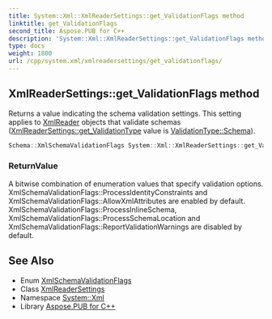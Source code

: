 ```yaml
---
title: System::Xml::XmlReaderSettings::get_ValidationFlags method
linktitle: get_ValidationFlags
second_title: Aspose.PUB for C++
description: 'System::Xml::XmlReaderSettings::get_ValidationFlags method. Returns a value indicating the schema validation settings. This setting applies to XmlReader objects that validate schemas (XmlReaderSettings::get_ValidationType value is ValidationType::Schema) in C++.'
type: docs
weight: 1800
url: /cpp/system.xml/xmlreadersettings/get_validationflags/
---
```

## XmlReaderSettings::get_ValidationFlags method


Returns a value indicating the schema validation settings. This setting applies to [XmlReader](../../xmlreader/) objects that validate schemas ([XmlReaderSettings::get_ValidationType](../get_validationtype/) value is [ValidationType::Schema](../../validationtype/)).

```cpp
Schema::XmlSchemaValidationFlags System::Xml::XmlReaderSettings::get_ValidationFlags()
```


### ReturnValue

A bitwise combination of enumeration values that specify validation options. XmlSchemaValidationFlags::ProcessIdentityConstraints and XmlSchemaValidationFlags::AllowXmlAttributes are enabled by default. XmlSchemaValidationFlags::ProcessInlineSchema, XmlSchemaValidationFlags::ProcessSchemaLocation and XmlSchemaValidationFlags::ReportValidationWarnings are disabled by default.

## See Also

* Enum [XmlSchemaValidationFlags](../../../system.xml.schema/xmlschemavalidationflags/)
* Class [XmlReaderSettings](../)
* Namespace [System::Xml](../../)
* Library [Aspose.PUB for C++](../../../)
